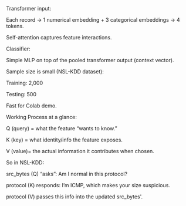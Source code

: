 Transformer input:

Each record → 1 numerical embedding + 3 categorical embeddings → 4 tokens.

Self-attention captures feature interactions.

Classifier:

Simple MLP on top of the pooled transformer output (context vector).

Sample size is small (NSL-KDD dataset):

Training: 2,000

Testing: 500

Fast for Colab demo.

Working Process at a glance:


Q (query) = what the feature “wants to know.”

K (key) = what identity/info the feature exposes.

V (value)= the actual information it contributes when chosen.

So in NSL-KDD:

src_bytes (Q) “asks”: Am I normal in this protocol?

protocol (K) responds: I’m ICMP, which makes your size suspicious.

protocol (V) passes this info into the updated src_bytes'.
